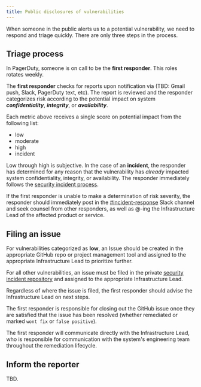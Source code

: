 ```yaml
---
title: Public disclosures of vulnerabilities
---
```


When someone in the public alerts us to a potential vulnerability, we need to respond and triage quickly. There are only three steps in the process.

## Triage process

In PagerDuty, someone is on call to be the **first responder**. This roles rotates weekly.

The **first responder** checks for reports upon notification via (TBD: Gmail push, Slack, PagerDuty text, etc). The report is reviewed and the responder categorizes risk according to the potential impact on system **_confidentiality_**, **_integrity_**, or **_availability_**.

Each metric above receives a single score on potential impact from the following list:

* low
* moderate
* high
* incident

Low through high is subjective. In the case of an **incident**, the responder has determined for any reason that the vulnerability has _already_ impacted system confidentiality, integrity, or availability. The responder immediately follows the [security incident process](https://handbook.18f.gov/security-incidents/).

If the first responder is unable to make a determination of risk severity, the responder should immediately post in the [#incident-response](https://gsa-tts.slack.com/messages/incident-response) Slack channel and seek counsel from other responders, as well as @-ing the Infrastructure Lead of the affected product or service.

## Filing an issue

For vulnerabilities categorized as **low**, an Issue should be created in the appropriate GitHub repo or project management tool and assigned to the appropriate Infrastructure Lead to prioritize further.

For all other vulnerabilities, an issue must be filed in the private [security incident repository](https://github.com/18F/security-incidents/issues) and assigned to the appropriate Infrastructure Lead.

Regardless of where the issue is filed, the first responder should advise the Infrastructure Lead on next steps.

The first responder is responsible for closing out the GitHub issue once they are satisfied that the issue has been resolved (whether remediated or marked `wont fix` or `false positive`).

The first responder will communicate directly with the Infrastructure Lead, who is responsible for communication with the system's engineering team throughout the remediation lifecycle.

## Inform the reporter

TBD.
